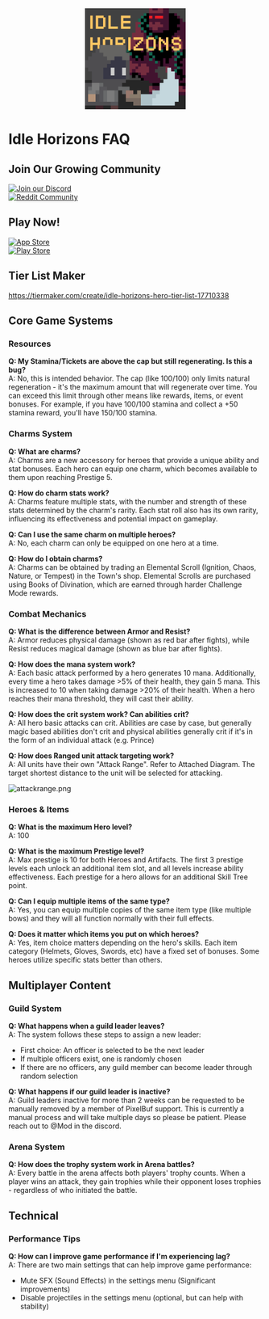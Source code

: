 <div align="center">
 <a href="https://idlehorizons.app.link/githubfaq">
  <img src="app_logo.png" width="200" alt="Idle Horizons Logo">
 </a>
</div>

# Idle Horizons FAQ

## Join Our Growing Community

<div>
 <a href="https://discord.gg/idlehorizons">
   <img src="https://img.shields.io/badge/Discord-7289DA?style=for-the-badge&logo=discord&logoColor=white" alt="Join our Discord">
 </a>
</div>

<div>
 <a href="https://www.reddit.com/r/IdleHorizons">
   <img src="https://img.shields.io/badge/Reddit-FF4500?style=for-the-badge&logo=reddit&logoColor=white" alt="Reddit Community">
 </a>
</div>

## Play Now!

<div>
 <a href="https://apps.apple.com/us/app/idle-horizons/id6737143829">
   <img src="https://img.shields.io/badge/App_Store-0D96F6?style=for-the-badge&logo=app-store&logoColor=white" alt="App Store">
 </a>
</div>

<div>
 <a href="https://play.google.com/store/apps/details?id=com.pixelbuf.idlehorizons">
   <img src="https://img.shields.io/badge/Google_Play-414141?style=for-the-badge&logo=google-play&logoColor=white" alt="Play Store">
 </a>
</div>

## Tier List Maker

https://tiermaker.com/create/idle-horizons-hero-tier-list-17710338

## Core Game Systems

### Resources
**Q: My Stamina/Tickets are above the cap but still regenerating. Is this a bug?**  
A: No, this is intended behavior. The cap (like 100/100) only limits natural regeneration - it's the maximum amount that will regenerate over time. You can exceed this limit through other means like rewards, items, or event bonuses. For example, if you have 100/100 stamina and collect a +50 stamina reward, you'll have 150/100 stamina.

### Charms System
**Q: What are charms?**  
A: Charms are a new accessory for heroes that provide a unique ability and stat bonuses. Each hero can equip one charm, which becomes available to them upon reaching Prestige 5.  

**Q: How do charm stats work?**  
A: Charms feature multiple stats, with the number and strength of these stats determined by the charm's rarity. Each stat roll also has its own rarity, influencing its effectiveness and potential impact on gameplay.  

**Q: Can I use the same charm on multiple heroes?**  
A: No, each charm can only be equipped on one hero at a time.  

**Q: How do I obtain charms?**  
A: Charms can be obtained by trading an Elemental Scroll (Ignition, Chaos, Nature, or Tempest) in the Town's shop. Elemental Scrolls are purchased using Books of Divination, which are earned through harder Challenge Mode rewards.  


### Combat Mechanics
**Q: What is the difference between Armor and Resist?**  
A: Armor reduces physical damage (shown as red bar after fights), while Resist reduces magical damage (shown as blue bar after fights).

**Q: How does the mana system work?**  
A: Each basic attack performed by a hero generates 10 mana. Additionally, every time a hero takes damage >5% of their health, they gain 5 mana. This is increased to 10 when taking damage >20% of their health. When a hero reaches their mana threshold, they will cast their ability.

**Q: How does the crit system work? Can abilities crit?**  
A: All hero basic attacks can crit. Abilities are case by case, but generally magic based abilities don't crit and physical abilities generally crit if it's in the form of an individual attack (e.g. Prince)

**Q: How does Ranged unit attack targeting work?**  
A: All units have their own "Attack Range". Refer to Attached Diagram. The target shortest distance to the unit will be selected for attacking. 

![attackrange.png](https://i.imgur.com/cg3Cl00.png)

### Heroes & Items
**Q: What is the maximum Hero level?**  
A: 100

**Q: What is the maximum Prestige level?**  
A: Max prestige is 10 for both Heroes and Artifacts. The first 3 prestige levels each unlock an additional item slot, and all levels increase ability effectiveness. Each prestige for a hero allows for an additional Skill Tree point.

**Q: Can I equip multiple items of the same type?**  
A: Yes, you can equip multiple copies of the same item type (like multiple bows) and they will all function normally with their full effects.

**Q: Does it matter which items you put on which heroes?**  
A: Yes, item choice matters depending on the hero's skills. Each item category (Helmets, Gloves, Swords, etc) have a fixed set of bonuses. Some heroes utilize specific stats better than others.

## Multiplayer Content

### Guild System
**Q: What happens when a guild leader leaves?**  
A: The system follows these steps to assign a new leader:
- First choice: An officer is selected to be the next leader
- If multiple officers exist, one is randomly chosen
- If there are no officers, any guild member can become leader through random selection

**Q: What happens if our guild leader is inactive?**  
A: Guild leaders inactive for more than 2 weeks can be requested to be manually removed by a member of PixelBuf support. This is currently a manual process and will take multiple days so please be patient. Please reach out to @Mod in the discord.

### Arena System
**Q: How does the trophy system work in Arena battles?**  
A: Every battle in the arena affects both players' trophy counts. When a player wins an attack, they gain trophies while their opponent loses trophies - regardless of who initiated the battle.

## Technical

### Performance Tips
**Q: How can I improve game performance if I'm experiencing lag?**  
A: There are two main settings that can help improve game performance:
- Mute SFX (Sound Effects) in the settings menu (Significant improvements)
- Disable projectiles in the settings menu (optional, but can help with stability)

